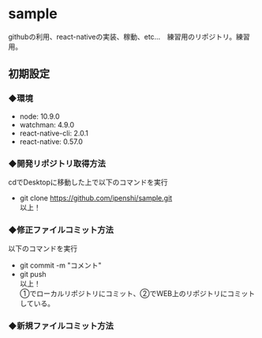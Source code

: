 # sample
githubの利用、react-nativeの実装、稼動、etc…　練習用のリポジトリ。練習用。

## 初期設定  
### ◆環境  
  - node: 10.9.0  
  - watchman: 4.9.0  
  - react-native-cli: 2.0.1  
  - react-native: 0.57.0  

### ◆開発リポジトリ取得方法
  cdでDesktopに移動した上で以下のコマンドを実行  
  - git clone https://github.com/ipenshi/sample.git  
  以上！
  
### ◆修正ファイルコミット方法
  以下のコマンドを実行  
  - git commit -m "コメント"  
  - git push  
  以上！  
  ①でローカルリポジトリにコミット、②でＷEB上のリポジトリにコミットしている。  

### ◆新規ファイルコミット方法
